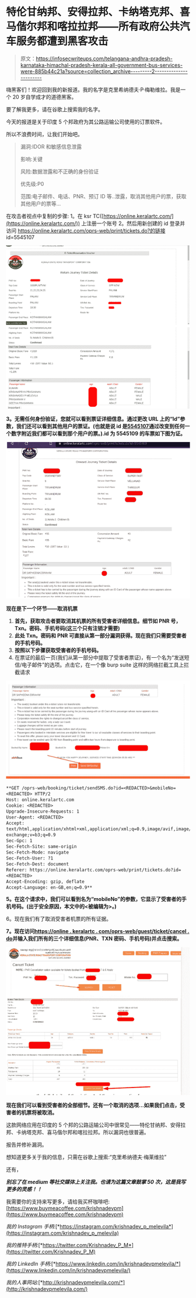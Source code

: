 # 特伦甘纳邦、安得拉邦、卡纳塔克邦、喜马偕尔邦和喀拉拉邦——所有政府公共汽车服务都遭到黑客攻击

> 原文：<https://infosecwriteups.com/telangana-andhra-pradesh-karnataka-himachal-pradesh-kerala-all-government-bus-services-were-885b44c21a?source=collection_archive---------2----------------------->

嗨黑客们！欢迎回到我的新报道。我的名字是克里希纳德夫·P·梅勒维拉。我是一个 20 岁自学成才的道德黑客。

要了解我更多，请在谷歌上搜索我的名字。

今天的报道是关于印度 5 个邦政府为其公路运输公司使用的订票软件。

所以不浪费时间，让我们开始吧。

> 漏洞:IDOR 和敏感信息泄露
> 
> 影响:关键
> 
> 风险:数据泄露和不正确的身份验证
> 
> 优先级:P0
> 
> 范围:电子邮件、电话、PNR、预订 ID 等..泄露，取消其他用户的票，获取其他用户的票等…

在攻击者视点中复制的步骤:
1。在 ksr TC([https://online.keralartc.com/](https://online.keralartc.com/))
上注册一个账号 2。然后用新创建的 id 登录并访问 https://online.keralartc.com/oprs-web/print/tickets.do?的链接
id=5545107

![](img/18a1e517536b8c6d698ff90e9a79f9dd.png)

**3。无需任何身份验证，您就可以看到票证详细信息。通过更改 URL 上的“Id”参数，我们还可以看到其他用户的票证。(也就是说 id 是**[**5545107**](https://online.keralartc.com/oprs-web/print/tickets.do?id=5545107)**通过改变到任何一个数字附近我们都可以看到那个用户的票。).id 为 5545109 的车票如下图为证。**

![](img/5b3aeb54c746eda89a25a98a79196bbe.png)

**现在是下一个环节——取消机票**

1.  **首先，获取攻击者要取消其机票的所有受害者详细信息。细节如 PNR 号，Txn。密码、手机号码(这三个只有注销才需要)**
2.  **此处 Txn。密码和 PNR 可直接从第一部分漏洞获得。现在我们只需要受害者的手机号码。**
3.  **按照以下步骤获取受害者的手机号码。**
4.  在票证的最后一页(我们从第一部分中提取了受害者票证)，有一个名为“发送短信/电子邮件”的选项。点击它，在一个像 burp suite 这样的网络拦截工具上拦截请求

![](img/c1cb7385897ab17cd6d12a002515fcd6.png)

```
**GET /oprs-web/booking/ticket/sendSMS.do?id=<REDACTED>&mobileNo=<REDACTED> HTTP/2
Host: online.keralartc.com
Cookie: <REDACTED>
Upgrade-Insecure-Requests: 1
User-Agent: <REDACTED>
Accept: text/html,application/xhtml+xml,application/xml;q=0.9,image/avif,image/webp,image/apng,*/*;q=0.8,application/signed-exchange;v=b3;q=0.9
Sec-Gpc: 1
Sec-Fetch-Site: same-origin
Sec-Fetch-Mode: navigate
Sec-Fetch-User: ?1
Sec-Fetch-Dest: document
Referer: https://online.keralartc.com/oprs-web/print/tickets.do?id=<REDACTED>
Accept-Encoding: gzip, deflate
Accept-Language: en-GB,en;q=0.9**
```

**5。在这个请求中，我们可以看到名为“mobileNo”的参数，它显示了受害者的手机号码。(出于安全原因，本文中的<被编辑为>。)**

6。现在我们有了取消受害者机票的所有证据。

**7。现在访问**[**https://online . keralartc . com/oprs-web/guest/ticket/cancel . do**](https://online.keralartc.com/oprs-web/guest/ticket/cancel.do)**并输入我们所有的三个详细信息(PNR、TXN 密码、手机号码)并点击搜索。**

![](img/5669bd059fd655f7bbad79c3a3b04ec8.png)

**现在我们可以看到受害者的全部细节。还有一个取消的选项...如果我们点击，受害者的机票将被取消。**

这款网络应用在印度的 5 个邦的公路运输公司中很常见——特伦甘纳邦、安得拉邦、卡纳塔克邦、喜马偕尔邦和喀拉拉邦。所以漏洞也很普遍。

报告并修补漏洞。

想知道更多关于我的信息，只需在谷歌上搜索:“克里希纳德夫·梅莱维拉”

还有，

***别忘了在 medium 等社交媒体上关注我。也请为这篇文章鼓掌 50 次，这是我写更多的灵感！！***

我需要你的支持来写更多，请给我买杯咖啡吧:[https://www.buymeacoffee.com/krishnadevpm](https://www.buymeacoffee.com/krishnadevpm)

*我的 Instagram 手柄:*[*https://instagram.com/krishnadev_p_melevila*](https://instagram.com/krishnadev_p_melevila)

*我的推特手柄:*[*https://twitter.com/Krishnadev_P_M*](https://twitter.com/Krishnadev_P_M)

*我的 LinkedIn 手柄:*[*https://www.linkedin.com/in/krishnadevpmelevila/*](https://www.linkedin.com/in/krishnadevpmelevila/)

*我的人事网站:*[*http://krishnadevpmelevila.com/*](http://krishnadevpmelevila.com/)